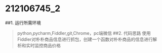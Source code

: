 # 212106745_2
##1. 运行所需环境
> python,pycharm,Fiddler,git,Chrome，pc端微信
##2. 代码思路
>使用Fiddler对朴朴商品信息进行抓包，创建一个函数对朴朴商品的信息进行解析和实时监控商品价格



